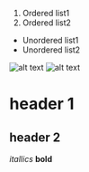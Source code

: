 1. Ordered list1
2. Ordered list2

* Unordered list1
* Unordered list2

![alt text](https://i.pinimg.com/originals/a4/f8/f9/a4f8f91b31d2c63a015ed34ae8c13bbd.jpg)
![alt text](https://i.pinimg.com/originals/f7/ae/e8/f7aee8753832af613b63e51d5f07011a.jpg)

# header 1
## header 2

*itallics*
**bold**





